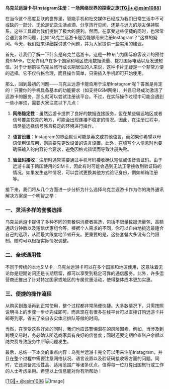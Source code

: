 **乌克兰远游卡与Instagram注册：一场网络世界的探索之旅[[TG💪+ @esim1088](https://t.me/s/esim1088)]**

在当今这个高度互联的世界里，智能手机和社交媒体已经成为我们日常生活中不可或缺的一部分。无论是记录生活点滴、分享旅行见闻，还是与远方的朋友保持联系，这些工具都为我们提供了极大的便利。然而，在享受这些便捷的同时，也常常会遇到各种问题，比如“乌克兰远游卡是否能够用来注册Instagram？”这样的疑问。今天，我们就来详细探讨这个问题，并为大家提供一些实用的建议。

首先，让我们了解一下什么是乌克兰远游卡。这是一种专门为国际旅客设计的预付费SIM卡，它允许用户在多个国家和地区使用数据流量、拨打国际电话以及发送短信。对于计划前往乌克兰旅行或长期居住的人来说，这种卡片无疑是一个非常方便的选择。它不仅价格合理，而且操作简单，只需插入手机即可开始使用。

那么，回到最初的问题——乌克兰远游卡能否用于注册Instagram呢？答案是肯定的！只要你的手机具备基本的功能要求（如支持GSM网络），并且已经成功激活了远游卡的服务，那么就可以尝试注册该平台。不过，在实际操作过程中可能会遇到一些小麻烦，需要大家注意以下几点：

1. **网络稳定性**：虽然远游卡提供了良好的数据连接服务，但在某些偏远地区或者信号覆盖较差的地方，可能会出现连接不稳定的情况。因此，在注册过程中，请尽量选择信号强且稳定的环境进行操作。

2. **语言设置**：Instagram的界面默认可能是英文或其他语言，而如果你希望以母语使用该应用，则需要先更改设备的语言设置。此外，在填写个人信息时也要确保输入的内容符合要求，避免因格式错误而导致注册失败。

3. **验证码接收**：注册时通常需要通过手机号码接收确认短信或语音验证码。由于远游卡属于跨国使用的SIM卡，因此有时可能会遇到无法正常接收到验证码的情况。如果发生这种情况，可以尝试更换其他方式验证身份，例如邮箱注册等。

接下来，我们将从几个方面进一步分析为什么选择乌克兰远游卡作为你的海外通讯解决方案是一个明智之举：

### 一、灵活多样的套餐选择

乌克兰远游卡提供了多种不同的套餐供消费者挑选，包括不限量数据流量包、高额通话分钟数以及短信优惠组合等。根据个人需求的不同，你可以自由地挑选最适合自己的选项，从而最大限度地节省开支。更重要的是，这些套餐大多没有合约限制，随时可以根据实际情况调整。

### 二、全球通用性

不同于传统的本地SIM卡，乌克兰远游卡可以在多个国家和地区使用，这意味着无论你是短期访问还是长期居留，都可以享受到稳定可靠的通信服务。此外，许多运营商还推出了针对特定国家或地区的专属优惠活动，使得整体成本更加实惠。

### 三、便捷的操作流程

从购买到激活再到正常使用，整个过程都非常简便快捷。大多数情况下，只需按照说明书上的步骤一步步完成即可。而且现在有很多在线平台可以直接订购远游卡并邮寄到家，省去了亲自去实体店排队等候的时间。

当然，在享受这些好处的同时，我们也应该警惕潜在的风险因素。例如，当涉及到跨境交易时，务必确认所选商家具有良好的信誉度；同时还要定期检查账户余额以防欠费导致服务中断等问题发生。

最后，总结一下本文的重点内容：乌克兰远游卡完全可以用来注册Instagram，并且在整个过程中需要注意网络状况、语言设置以及验证码接收等方面的问题。同时，它还具备灵活性高、适用范围广等诸多优点，值得每一位打算出国旅行或工作的人士考虑采用。希望以上信息能对你有所帮助！

[[TG💪+ @esim1088](https://t.me/s/esim1088) ![Image](https://i.postimg.cc/4NQfJmqS/Snipaste-2025-05-13-00-14-12.png)]